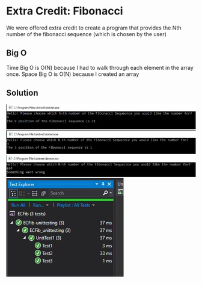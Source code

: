 # Extra Credit: Fibonacci
We were offered extra credit to create a program that provides the Nth number of the fibonacci sequence (which is chosen by the user)

## Big O 
Time Big O is O(N) because I had to walk through each element in the array once.
Space Big O is O(N) because I created an array

## Solution
![ItWorks](./images/progWorks1.JPG)
![ItWorks2](./images/progWorks2.JPG)
![ItHandlesErros](./images/exceptionHandling.JPG)
![TestsWork](./images/testsWork.JPG)